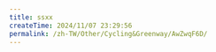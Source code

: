 ```yaml
---
title: ssxx
createTime: 2024/11/07 23:29:56
permalink: /zh-TW/Other/Cycling&Greenway/AwZwqF6D/
---
```

